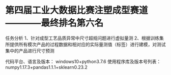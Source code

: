 # 第四届工业大数据比赛注塑成型赛道————最终排名第六名
任务分析
    1、针对成型工艺品质异常中尺寸超规问题进行虚拟量测
    2、根据训练集所提供所有模次产品的过程数据和相对应的实际量测值（标签）进行建模，对测试集中的产品进行尺寸预测
    
代码平台、语言及版本：	windows10+python3.7.6
使用程序库及版本号列表：	numpy1.17.3+pandas1.1.1+sklearn0.23.2

